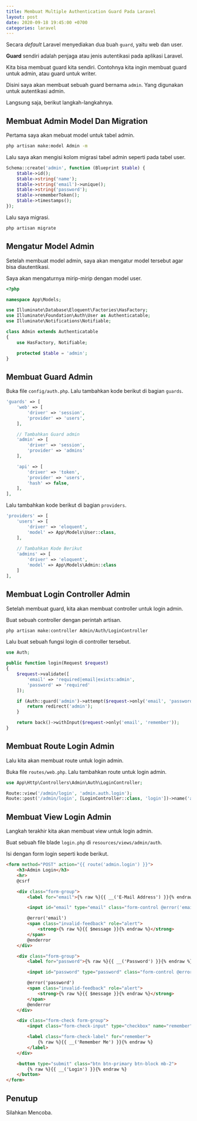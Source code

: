 ```yaml
---
title: Membuat Multiple Authentication Guard Pada Laravel
layout: post
date: 2020-09-18 19:45:00 +0700
categories: laravel
---
```


Secara *default* Laravel menyediakan dua buah `guard`, yaitu web dan user.

**Guard** sendiri adalah penjaga atau jenis autentikasi pada aplikasi Laravel.

Kita bisa membuat guard kita sendiri. Contohnya kita ingin membuat guard untuk admin, atau guard untuk writer.

Disini saya akan membuat sebuah guard bernama `admin`. Yang digunakan untuk autentikasi admin.

Langsung saja, berikut langkah-langkahnya.

## Membuat Admin Model Dan Migration

Pertama saya akan mebuat model untuk tabel admin.

```bash
php artisan make:model Admin -m
```

Lalu saya akan mengisi kolom migrasi tabel admin seperti pada tabel user.

```php
Schema::create('admin', function (Blueprint $table) {
    $table->id();
    $table->string('name');
    $table->string('email')->unique();
    $table->string('password');
    $table->rememberToken();
    $table->timestamps();
});
```

Lalu saya migrasi.

```bash
php artisan migrate
```

## Mengatur Model Admin

Setelah membuat model admin, saya akan mengatur model tersebut agar bisa diautentikasi.

Saya akan mengaturnya mirip-mirip dengan model user.

```php
<?php

namespace App\Models;

use Illuminate\Database\Eloquent\Factories\HasFactory;
use Illuminate\Foundation\Auth\User as Authenticatable;
use Illuminate\Notifications\Notifiable;

class Admin extends Authenticatable
{
    use HasFactory, Notifiable;

    protected $table = 'admin';
}

```

## Membuat Guard Admin

Buka file `config/auth.php`. Lalu tambahkan kode berikut di bagian `guards`.

```php
'guards' => [
    'web' => [
        'driver' => 'session',
        'provider' => 'users',
    ],

    // Tambahkan Guard admin
    'admin' => [
        'driver' => 'session',
        'provider' => 'admins'
    ],

    'api' => [
        'driver' => 'token',
        'provider' => 'users',
        'hash' => false,
    ],
],
```

Lalu tambahkan kode berikut di bagian `providers`.

```php
'providers' => [
    'users' => [
        'driver' => 'eloquent',
        'model' => App\Models\User::class,
    ],
	
    // Tambahkan Kode Berikut
    'admins' => [
        'driver' => 'eloquent',
        'model' => App\Models\Admin::class
    ]
],
```

## Membuat Login Controller Admin

Setelah membuat guard, kita akan membuat controller untuk login admin.

Buat sebuah controller dengan perintah artisan.

```bash
php artisan make:controller Admin/Auth/LoginController
```

Lalu buat sebuah fungsi login di controller tersebut.

```php
use Auth;

public function login(Request $request)
{
    $request->validate([
        'email' => 'required|email|exists:admin',
        'password' => 'required'
    ]);

    if (Auth::guard('admin')->attempt($request->only('email', 'password'), $request->get('remember'))) {
        return redirect('admin');
    }

    return back()->withInput($request->only('email', 'remember'));
}

```

## Membuat Route Login Admin

Lalu kita akan membuat route untuk login admin.

Buka file `routes/web.php`. Lalu tambahkan route untuk login admin.

```php
use App\Http\Controllers\Admin\Auth\LoginController;

Route::view('/admin/login', 'admin.auth.login');
Route::post('/admin/login', [LoginController::class, 'login'])->name('admin.login');
```

## Membuat View Login Admin

Langkah terakhir kita akan membuat view untuk login admin.

Buat sebuah file blade `login.php` di `resources/views/admin/auth`.

Isi dengan form login seperti kode berikut.

```html
<form method="POST" action="{{ route('admin.login') }}">
    <h3>Admin Login</h3>
    <hr>
    @csrf

    <div class="form-group">
        <label for="email">{% raw %}{{ __('E-Mail Address') }}{% endraw %}</label>

        <input id="email" type="email" class="form-control @error('email') is-invalid @enderror" name="email" value="{% raw %}{{ old('email') }}{% endraw %}" required autocomplete="email" autofocus>

        @error('email')
        <span class="invalid-feedback" role="alert">
            <strong>{% raw %}{{ $message }}{% endraw %}</strong>
        </span>
        @enderror
    </div>

    <div class="form-group">
        <label for="password">{% raw %}{{ __('Password') }}{% endraw %}</label>

        <input id="password" type="password" class="form-control @error('password') is-invalid @enderror" name="password" required autocomplete="current-password">

        @error('password')
        <span class="invalid-feedback" role="alert">
            <strong>{% raw %}{{ $message }}{% endraw %}</strong>
        </span>
        @enderror
    </div>

    <div class="form-check form-group">
        <input class="form-check-input" type="checkbox" name="remember" id="remember" {% raw %}{{ old('remember') ? 'checked' : '' }}{% endraw %}>

        <label class="form-check-label" for="remember">
            {% raw %}{{ __('Remember Me') }}{% endraw %}
        </label>
    </div>

    <button type="submit" class="btn btn-primary btn-block mb-2">
        {% raw %}{{ __('Login') }}{% endraw %}
    </button>
</form>
```

## Penutup

Silahkan Mencoba.